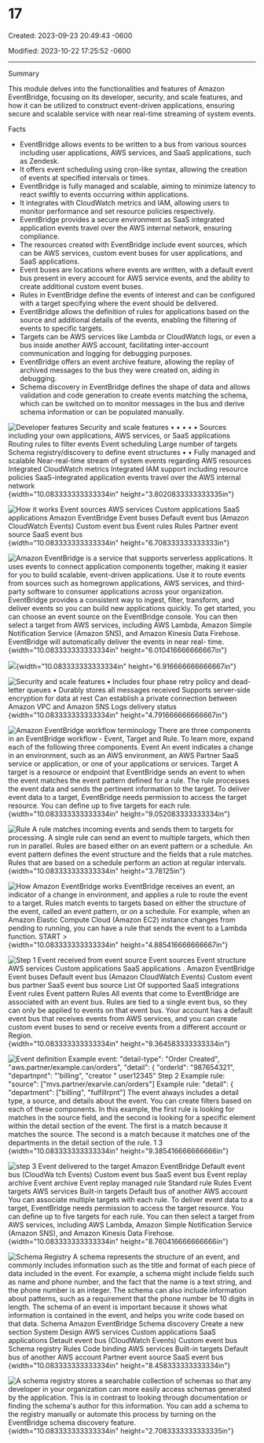 # 17

Created: 2023-09-23 20:49:43 -0600

Modified: 2023-10-22 17:25:52 -0600

---

Summary

This module delves into the functionalities and features of Amazon EventBridge, focusing on its developer, security, and scale features, and how it can be utilized to construct event-driven applications, ensuring secure and scalable service with near real-time streaming of system events.

Facts

- EventBridge allows events to be written to a bus from various sources including user applications, AWS services, and SaaS applications, such as Zendesk.
- It offers event scheduling using cron-like syntax, allowing the creation of events at specified intervals or times.
- EventBridge is fully managed and scalable, aiming to minimize latency to react swiftly to events occurring within applications.
- It integrates with CloudWatch metrics and IAM, allowing users to monitor performance and set resource policies respectively.
- EventBridge provides a secure environment as SaaS integrated application events travel over the AWS internal network, ensuring compliance.
- The resources created with EventBridge include event sources, which can be AWS services, custom event buses for user applications, and SaaS applications.
- Event buses are locations where events are written, with a default event bus present in every account for AWS service events, and the ability to create additional custom event buses.
- Rules in EventBridge define the events of interest and can be configured with a target specifying where the event should be delivered.
- EventBridge allows the definition of rules for applications based on the source and additional details of the events, enabling the filtering of events to specific targets.
- Targets can be AWS services like Lambda or CloudWatch logs, or even a bus inside another AWS account, facilitating inter-account communication and logging for debugging purposes.
- EventBridge offers an event archive feature, allowing the replay of archived messages to the bus they were created on, aiding in debugging.
- Schema discovery in EventBridge defines the shape of data and allows validation and code generation to create events matching the schema, which can be switched on to monitor messages in the bus and derive schema information or can be populated manually.



![Developer features Security and scale features • • • • • Sources including your own applications, AWS services, or SaaS applications Routing rules to filter events Event scheduling Large number of targets Schema registry/discovery to define event structures • • Fully managed and scalable Near-real-time stream of system events regarding AWS resources Integrated CloudWatch metrics Integrated IAM support including resource policies SaaS-integrated application events travel over the AWS internal network ](../../../media/AWS-Developing-Serverless-Solutions-on-AWS-Module-5-17-image1.png){width="10.083333333333334in" height="3.8020833333333335in"}





![How it works Event sources AWS services Custom applications SaaS applications Amazon EventBridge Event buses Default event bus (Amazon CloudWatch Events) Custom event bus Event rules Rules Partner event source SaaS event bus ](../../../media/AWS-Developing-Serverless-Solutions-on-AWS-Module-5-17-image2.png){width="10.083333333333334in" height="6.708333333333333in"}







![Amazon EventBridge is a service that supports serverless applications. It uses events to connect application components together, making it easier for you to build scalable, event-driven applications. Use it to route events from sources such as homegrown applications, AWS services, and third-party software to consumer applications across your organization. EventBridge provides a consistent way to ingest, filter, transform, and deliver events so you can build new applications quickly. To get started, you can choose an event source on the EventBridge console. You can then select a target from AWS services, including AWS Lambda, Amazon Simple Notification Service (Amazon SNS), and Amazon Kinesis Data Firehose. EventBridge will automatically deliver the events in near real- time. ](../../../media/AWS-Developing-Serverless-Solutions-on-AWS-Module-5-17-image3.png){width="10.083333333333334in" height="6.010416666666667in"}



![](../../../media/AWS-Developing-Serverless-Solutions-on-AWS-Module-5-17-image4.png){width="10.083333333333334in" height="6.916666666666667in"}



![Security and scale features • Includes four phase retry policy and dead-letter queues • Durably stores all messages received Supports server-side encryption for data at rest Can establish a private connection between Amazon VPC and Amazon SNS Logs delivery status ](../../../media/AWS-Developing-Serverless-Solutions-on-AWS-Module-5-17-image5.png){width="10.083333333333334in" height="4.791666666666667in"}





![Amazon EventBridge workflow terminology There are three components in an EventBridge workflow - Event, Target and Rule. To learn more, expand each of the following three components. Event An event indicates a change in an environment, such as an AWS environment, an AWS Partner SaaS service or application, or one of your applications or services. Target A target is a resource or endpoint that EventBridge sends an event to when the event matches the event pattern defined for a rule. The rule processes the event data and sends the pertinent information to the target. To deliver event data to a target, EventBridge needs permission to access the target resource. You can define up to five targets for each rule. ](../../../media/AWS-Developing-Serverless-Solutions-on-AWS-Module-5-17-image6.png){width="10.083333333333334in" height="9.052083333333334in"}



![Rule A rule matches incoming events and sends them to targets for processing. A single rule can send an event to multiple targets, which then run in parallel. Rules are based either on an event pattern or a schedule. An event pattern defines the event structure and the fields that a rule matches. Rules that are based on a schedule perform an action at regular intervals. ](../../../media/AWS-Developing-Serverless-Solutions-on-AWS-Module-5-17-image7.png){width="10.083333333333334in" height="3.78125in"}



![How Amazon EventBridge works EventBridge receives an event, an indicator of a change in environment, and applies a rule to route the event to a target. Rules match events to targets based on either the structure of the event, called an event pattern, or on a schedule. For example, when an Amazon Elastic Compute Cloud (Amazon EC2) instance changes from pending to running, you can have a rule that sends the event to a Lambda function. START > ](../../../media/AWS-Developing-Serverless-Solutions-on-AWS-Module-5-17-image8.png){width="10.083333333333334in" height="4.885416666666667in"}



![Step 1 Event received from event source Event sources Event structure AWS services Custom applications SaaS applications . Amazon EventBridge Event buses Default event bus (Amazon CloudWatch Events) Custom event bus partner SaaS event bus source List Of supported SaaS integrations Event rules Event pattern Rules All events that come to EventBridge are associated with an event bus. Rules are tied to a single event bus, so they can only be applied to events on that event bus. Your account has a default event bus that receives events from AWS services, and you can create custom event buses to send or receive events from a different account or Region. ](../../../media/AWS-Developing-Serverless-Solutions-on-AWS-Module-5-17-image9.png){width="10.083333333333334in" height="9.364583333333334in"}



![Event definition Example event: "detail-type": "Order Created", "aws.partner/example.can/orders", "detail": { "orderld": "987654321", "departnpnt": "'billing", "creator " user12345" Step 2 Example rule: "source": ["mvs.partner/exarvle.can/orders"] Example rule: "detail": { "department": ["billing", "fulfillrpnt"] The event always includes a detail type, a source, and details about the event. You can create filters based on each of these components. In this example, the first rule is looking for matches in the source field, and the second is looking for a specific element within the detail section of the event. The first is a match because it matches the source. The second is a match because it matches one of the departments in the detail section of the rule. 1 3 ](../../../media/AWS-Developing-Serverless-Solutions-on-AWS-Module-5-17-image10.png){width="10.083333333333334in" height="9.385416666666666in"}





![step 3 Event delivered to the target Amazon EventBridge Default event bus (CloudWa tch Events) Custom event bus SaaS event bus Event replay archive Event archive Event replay managed rule Standard rule Rules Event targets AWS services Built-in targets Default bus of another AWS account You can associate multiple targets with each rule. To deliver event data to a target, EventBridge needs permission to access the target resource. You can define up to five targets for each rule. You can then select a target from AWS services, including AWS Lambda, Amazon Simple Notification Service (Amazon SNS), and Amazon Kinesis Data Firehose. ](../../../media/AWS-Developing-Serverless-Solutions-on-AWS-Module-5-17-image11.png){width="10.083333333333334in" height="8.760416666666666in"}



![Schema Registry A schema represents the structure of an event, and commonly includes information such as the title and format of each piece of data included in the event. For example, a schema might include fields such as name and phone number, and the fact that the name is a text string, and the phone number is an integer. The schema can also include information about patterns, such as a requirement that the phone number be 10 digits in length. The schema of an event is important because it shows what information is contained in the event, and helps you write code based on that data. Schema Amazon EventBridge Schema discovery Create a new section System Design AWS services Custom applications SaaS applications Detault event bus (CloudWatch Events) Custom event bus Schema registry Rules Code binding AWS services Built-in targets Default bus of another AWS account Partner event source SaaS event bus ](../../../media/AWS-Developing-Serverless-Solutions-on-AWS-Module-5-17-image12.png){width="10.083333333333334in" height="8.458333333333334in"}





![A schema registry stores a searchable collection of schemas so that any developer in your organization can more easily access schemas generated by the application. This is in contrast to looking through documentation or finding the schema's author for this information. You can add a schema to the registry manually or automate this process by turning on the EventBridge schema discovery feature. ](../../../media/AWS-Developing-Serverless-Solutions-on-AWS-Module-5-17-image13.png){width="10.083333333333334in" height="2.7083333333333335in"}













